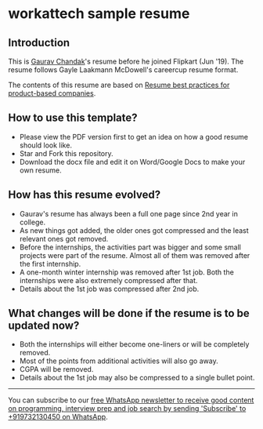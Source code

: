 # workattech sample resume

## Introduction
This is [Gaurav Chandak](https://www.linkedin.com/in/gcnit)'s resume before he joined Flipkart (Jun '19). The resume follows Gayle Laakmann McDowell's careercup resume format.

The contents of this resume are based on [Resume best practices for product-based companies](https://workat.tech/general/article/resume-cv-best-practices-klsvikpz8nd6).

## How to use this template?
- Please view the PDF version first to get an idea on how a good resume should look like.
- Star and Fork this repository.
- Download the docx file and edit it on Word/Google Docs to make your own resume.

## How has this resume evolved?
- Gaurav's resume has always been a full one page since 2nd year in college.
- As new things got added, the older ones got compressed and the least relevant ones got removed.
- Before the internships, the activities part was bigger and some small projects were part of the resume. Almost all of them was removed after the first internship.
- A one-month winter internship was removed after 1st job. Both the internships were also extremely compressed after that.
- Details about the 1st job was compressed after 2nd job.

## What changes will be done if the resume is to be updated now?
- Both the internships will either become one-liners or will be completely removed.
- Most of the points from additional activities will also go away.
- CGPA will be removed.
- Details about the 1st job may also be compressed to a single bullet point.

---
You can subscribe to our [free WhatsApp newsletter to receive good content on programming, interview prep and job search by sending 'Subscribe' to +919732130450 on WhatsApp](http://workat.tech/subscribe).